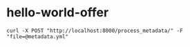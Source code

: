 # hello-world-offer
```
curl -X POST "http://localhost:8000/process_metadata/" -F "file=@metadata.yml"
```
